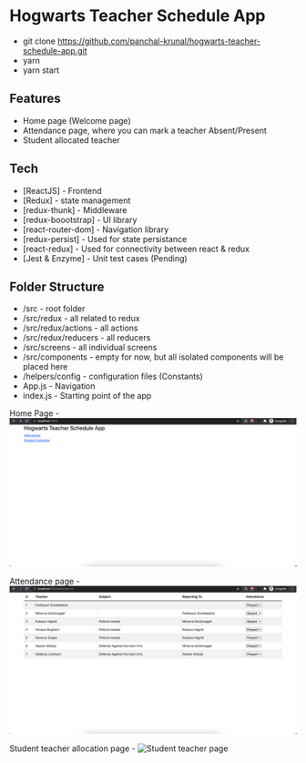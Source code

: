 # Hogwarts Teacher Schedule App

- git clone https://github.com/panchal-krunal/hogwarts-teacher-schedule-app.git
- yarn
- yarn start
## Features

- Home page (Welcome page)
- Attendance page, where you can mark a teacher Absent/Present
- Student allocated teacher

## Tech

- [ReactJS] - Frontend
- [Redux] - state management
- [redux-thunk] - Middleware
- [redux-boootstrap] - UI library
- [react-router-dom] - Navigation library
- [redux-persist] - Used for state persistance 
- [react-redux] - Used for connectivity between react & redux
- [Jest & Enzyme] - Unit test cases (Pending)

## Folder Structure
- /src - root folder
- /src/redux - all related to redux
- /src/redux/actions - all actions
- /src/redux/reducers - all reducers
- /src/screens - all individual screens
- /src/components - empty for now, but all isolated components will be placed here
- /helpers/config - configuration files (Constants)
- App.js - Navigation
- index.js - Starting point of the app


Home Page - 
![Home page](https://github.com/panchal-krunal/hogwarts-teacher-schedule-app/blob/master/images/home.png?raw=true)


Attendance page -
![Attendance page](https://github.com/panchal-krunal/hogwarts-teacher-schedule-app/blob/master/images/attendance.png?raw=true)


Student teacher allocation page -
![Student teacher page](https://github.com/panchal-krunal/hogwarts-teacher-schedule-app/blob/master/images/student-schedule.png?raw=true)


